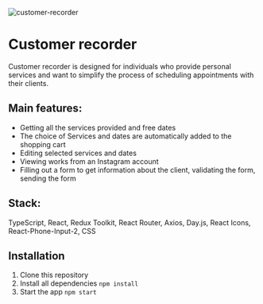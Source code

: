 ![customer-recorder](https://user-images.githubusercontent.com/99384076/229789667-5b1092e0-f6a5-4956-901b-a56bfba793d5.gif)


# Customer recorder

Customer recorder is designed for individuals who provide personal services and want to simplify the process of scheduling appointments with their clients.

## Main features:

- Getting all the services provided and free dates
- The choice of Services and dates are automatically added to the shopping cart
- Editing selected services and dates
- Viewing works from an Instagram account
- Filling out a form to get information about the client, validating the form, sending the form

## Stack:
TypeScript, React, Redux Toolkit, React Router, Axios, Day.js, React Icons, React-Phone-Input-2, CSS

## Installation

1. Clone this repository
2. Install all dependencies ```npm install```
3. Start the app ```npm start```
